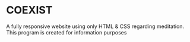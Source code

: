 # COEXIST
A fully responsive website using only HTML &amp; CSS regarding meditation.
This program is created for information purposes
